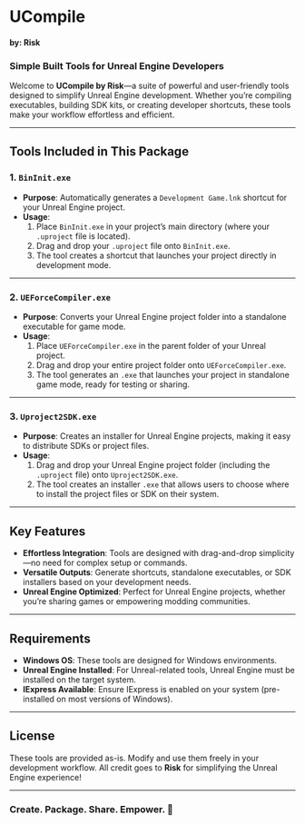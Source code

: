 # **UCompile**
#### **by: Risk**

### **Simple Built Tools for Unreal Engine Developers**

Welcome to **UCompile by Risk**—a suite of powerful and user-friendly tools designed to simplify Unreal Engine development. Whether you’re compiling executables, building SDK kits, or creating developer shortcuts, these tools make your workflow effortless and efficient.

---

## **Tools Included in This Package**

### **1. `BinInit.exe`**
- **Purpose**: Automatically generates a `Development Game.lnk` shortcut for your Unreal Engine project.
- **Usage**:
  1. Place `BinInit.exe` in your project’s main directory (where your `.uproject` file is located).
  2. Drag and drop your `.uproject` file onto `BinInit.exe`.
  3. The tool creates a shortcut that launches your project directly in development mode.

---

### **2. `UEForceCompiler.exe`**
- **Purpose**: Converts your Unreal Engine project folder into a standalone executable for game mode.
- **Usage**:
  1. Place `UEForceCompiler.exe` in the parent folder of your Unreal project.
  2. Drag and drop your entire project folder onto `UEForceCompiler.exe`.
  3. The tool generates an `.exe` that launches your project in standalone game mode, ready for testing or sharing.

---

### **3. `Uproject2SDK.exe`**
- **Purpose**: Creates an installer for Unreal Engine projects, making it easy to distribute SDKs or project files.
- **Usage**:
  1. Drag and drop your Unreal Engine project folder (including the `.uproject` file) onto `Uproject2SDK.exe`.
  2. The tool creates an installer `.exe` that allows users to choose where to install the project files or SDK on their system.

---

## **Key Features**
- **Effortless Integration**: Tools are designed with drag-and-drop simplicity—no need for complex setup or commands.
- **Versatile Outputs**: Generate shortcuts, standalone executables, or SDK installers based on your development needs.
- **Unreal Engine Optimized**: Perfect for Unreal Engine projects, whether you’re sharing games or empowering modding communities.

---

## **Requirements**
- **Windows OS**: These tools are designed for Windows environments.
- **Unreal Engine Installed**: For Unreal-related tools, Unreal Engine must be installed on the target system.
- **IExpress Available**: Ensure IExpress is enabled on your system (pre-installed on most versions of Windows).

---

## **License**
These tools are provided as-is. Modify and use them freely in your development workflow. All credit goes to **Risk** for simplifying the Unreal Engine experience!

---

### Create. Package. Share. Empower. 🚀
